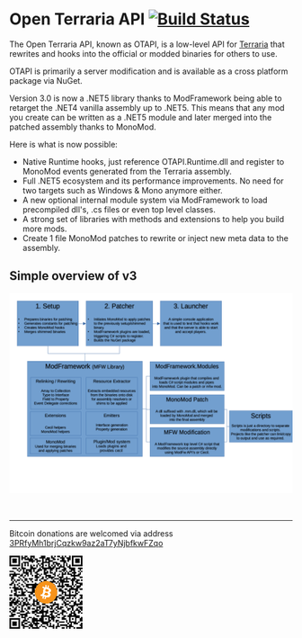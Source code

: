 # Open Terraria API [![Build Status](https://travis-ci.org/DeathCradle/Open-Terraria-API.svg?branch=upcoming)](https://travis-ci.org/DeathCradle/Open-Terraria-API?branch=upcoming)

The Open Terraria API, known as OTAPI, is a low-level API for [Terraria](https://terraria.org) that rewrites and hooks into the official or modded binaries for others to use.

OTAPI is primarily a server modification and is available as a cross platform package via NuGet.

Version 3.0 is now a .NET5 library thanks to ModFramework being able to retarget the .NET4 vanilla assembly up to .NET5.
This means that any mod you create can be written as a .NET5 module and later merged into the patched assembly thanks to MonoMod.

Here is what is now possible:
 - Native Runtime hooks, just reference OTAPI.Runtime.dll and register to MonoMod events generated from the Terraria assembly.
 - Full .NET5 ecosystem and its performance improvements. No need for two targets such as Windows & Mono anymore either.
 - A new optional internal module system via ModFramework to load precompiled dll's, .cs files or even top level classes.
 - A strong set of libraries with methods and extensions to help you build more mods.
 - Create 1 file MonoMod patches to rewrite or inject new meta data to the assembly.


## Simple overview of v3
![Diagram](Doco/simple_overview.png)

<br/>

---

Bitcoin donations are welcomed via address [3PRfyMh1brjCqzkw9az2aT7yNjbfkwFZqo](bitcoin:3PRfyMh1brjCqzkw9az2aT7yNjbfkwFZqo)

![QR](btc_donations.png)